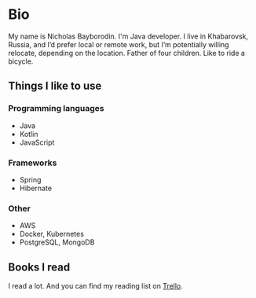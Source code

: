 # Bio
My name is Nicholas Bayborodin. I'm Java developer. I live in Khabarovsk, Russia, and I’d prefer local or remote work, but I’m potentially willing relocate, depending on the location. Father of four children. Like to ride a bicycle.

## Things I like to use
### Programming languages
* Java
* Kotlin
* JavaScript

### Frameworks
* Spring
* Hibernate

### Other
* AWS
* Docker, Kubernetes
* PostgreSQL, MongoDB

## Books I read
I read a lot. And you can find my reading list on [Trello][trello].

[trello]: https://trello.com/b/6dNAQC2l/reading-list
